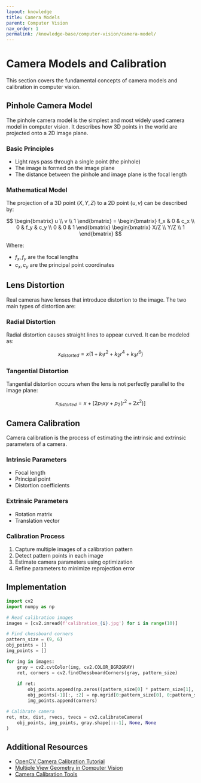 ```yaml
---
layout: knowledge
title: Camera Models
parent: Computer Vision
nav_order: 1
permalink: /knowledge-base/computer-vision/camera-model/
---
```


# Camera Models and Calibration

This section covers the fundamental concepts of camera models and calibration in computer vision.

## Pinhole Camera Model

The pinhole camera model is the simplest and most widely used camera model in computer vision. It describes how 3D points in the world are projected onto a 2D image plane.

### Basic Principles

- Light rays pass through a single point (the pinhole)
- The image is formed on the image plane
- The distance between the pinhole and image plane is the focal length

### Mathematical Model

The projection of a 3D point $(X, Y, Z)$ to a 2D point $(u, v)$ can be described by:

$$
\begin{bmatrix} u \\ v \\ 1 \end{bmatrix} = 
\begin{bmatrix} f_x & 0 & c_x \\ 0 & f_y & c_y \\ 0 & 0 & 1 \end{bmatrix}
\begin{bmatrix} X/Z \\ Y/Z \\ 1 \end{bmatrix}
$$

Where:
- $f_x, f_y$ are the focal lengths
- $c_x, c_y$ are the principal point coordinates

## Lens Distortion

Real cameras have lenses that introduce distortion to the image. The two main types of distortion are:

### Radial Distortion

Radial distortion causes straight lines to appear curved. It can be modeled as:

$$
x_{distorted} = x(1 + k_1r^2 + k_2r^4 + k_3r^6)
$$

### Tangential Distortion

Tangential distortion occurs when the lens is not perfectly parallel to the image plane:

$$
x_{distorted} = x + [2p_1xy + p_2(r^2 + 2x^2)]
$$

## Camera Calibration

Camera calibration is the process of estimating the intrinsic and extrinsic parameters of a camera.

### Intrinsic Parameters

- Focal length
- Principal point
- Distortion coefficients

### Extrinsic Parameters

- Rotation matrix
- Translation vector

### Calibration Process

1. Capture multiple images of a calibration pattern
2. Detect pattern points in each image
3. Estimate camera parameters using optimization
4. Refine parameters to minimize reprojection error

## Implementation

```python
import cv2
import numpy as np

# Read calibration images
images = [cv2.imread(f'calibration_{i}.jpg') for i in range(10)]

# Find chessboard corners
pattern_size = (9, 6)
obj_points = []
img_points = []

for img in images:
    gray = cv2.cvtColor(img, cv2.COLOR_BGR2GRAY)
    ret, corners = cv2.findChessboardCorners(gray, pattern_size)
    
    if ret:
        obj_points.append(np.zeros((pattern_size[0] * pattern_size[1], 3), np.float32))
        obj_points[-1][:, :2] = np.mgrid[0:pattern_size[0], 0:pattern_size[1]].T.reshape(-1, 2)
        img_points.append(corners)

# Calibrate camera
ret, mtx, dist, rvecs, tvecs = cv2.calibrateCamera(
    obj_points, img_points, gray.shape[::-1], None, None
)
```

## Additional Resources

- [OpenCV Camera Calibration Tutorial](https://docs.opencv.org/4.x/dc/dbb/tutorial_py_calibration.html)
- [Multiple View Geometry in Computer Vision](https://www.robots.ox.ac.uk/~vgg/hzbook/)
- [Camera Calibration Tools](https://github.com/opencv/opencv/tree/master/samples/python)